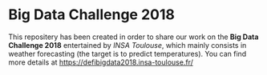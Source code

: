 # Big Data Challenge 2018

This repositery has been created in order to share our work on the **Big Data Challenge 2018** entertained by *INSA Toulouse*, which mainly consists in weather forecasting (the target is to predict temperatures). You can find more details at <https://defibigdata2018.insa-toulouse.fr/>
